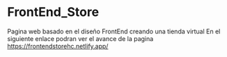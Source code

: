 # FrontEnd_Store
Pagina web basado en el diseño FrontEnd creando una tienda virtual
En el siguiente enlace podran ver el avance de la pagina 
https://frontendstorehc.netlify.app/
